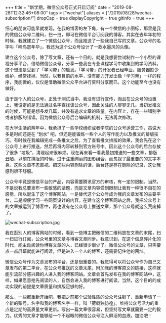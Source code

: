 +++
title = "新学期，微信公众号正式开启订阅"
date = "2019-08-28T12:32:46+08:00"
tags = ["wechat"]
aliases = ["/2019/08/28/wechat-subscription/"]
dropCap = true
displayCopyright = true
gitinfo = true
+++

细心的朋友可能早就发现，在我的博客的左下角，有一个微信的小图标，那里是我的微信公众号二维码，扫一扫，即可在微信平台订阅我的博客。其实在去年年初的时候，我就建立了一个微信公众号，而且推送了一些我自己写的文章。公众号的名字叫「啼鸟怨年华」，我还为这个公众号设计了一款水墨风的头像。

建立这个公众号，除了写文章，还有一个目的，就是我想要尝试制作一个小型的课程分享平台，借助微信公众号，分享一些我在专业课程学习中收集到的学习资料。这个想法是受到了「学习帝」的启发。「学习帝」的开发者已经毕业，服务器缺少维护，经常挂掉。当然，以我目前的水平，没有能力开发出像「学习帝」一样的程序，我能做的，仅仅是借助微信公众平台进行资料分享而已。这个功能至今也没有做好。

由于是个人的公众号，正处于测试当中，我没有进行宣传，而且在公众号的设置上，我设定的是无法通过名字查找该公众号，因此关注的人寥寥无几。当初发推文的时候，可能是想多发几篇，并没有追求文章的质量。在内容上，存在一些错别字或者排版的错误。因为微信公众号后台编辑的机制，无法再次修改。

在大学生活的两年中，我承担了一些学校组织或者学院的公众号运营工作，虽说大多是时间还是在 “划水” 吧，但还是能锻炼一些个人的写作能力以及推文的排版技巧。有时候在我编辑完成一条推文之后，为了查看推文排版的效果，我会先在这个公众号上进行推送，然后再将内容转移到官方账号中。因此这个公众号的后台存放了很多 “垃圾”，清理起来很麻烦。现在再来看一看我最初推送的一些文章，排版丑陋，以前在排版的时候，过于注重绚丽的图形组合，而忽视了最重要的的文字本身。这些文章不忍直视。把这些内容删除的话，后台还是存在删除的记录，这让我感到很不舒服。

公众号毕竟是微信平台的产品，内容需要腾讯官方的审核，有一定的限制。当然，不是说我总要发布一些敏感的话题，而是文章内容受到限制让我有一种很不自在的感觉，所以诞生了这个博客网站，一是替代这个公众号成为我的文章发布的主要平台，二是顺便学习一些网页设计的内容。在建立这个博客网站之后，我把公众号上的文章搬运到了博客中，再也没有在公众号上推送文章，那个公众号就这么荒废掉了。

![wechat-subscription.jpg](/images/wechat-subscription.jpg)

我在逛别人的博客网站的时候，看到一些博主把微信的二维码放在文章的末尾，扫一扫进行订阅，公众号里的文章与博客文章同步。我意识到，在这个信息碎片化的时代，能主动阅读你博客文章的人，已经很少很少了。微信公众号的文章，只需要点一点屏幕就能进行阅读，但是进入一个人的博客，还需要记住他的网址。

微信公众号作为文章发布的平台，还是很重要的。我觉得可以将公众号作为自己文章发布的第二平台，在公众号推送的文章末尾，附加我的博客原文的链接，这样就能引流部分感兴趣的人进入我的博客网站。文章会首先发布在我的博客网站中，这样，如果愿意抢先阅读的人，自然会进入我的博客进行阅读。当然，这个目的的成功实现的前提是文章质量和排版足够的好。

那么，一些都重新开始吧。我把之前那个试验性质的公众号注销了，重新申请了一个新的账号。名字和我的博客名字一样，叫「荷戟独彷徨」。维持公众号活力的重点是定期的高质量文章更新。写出一篇文章很容易，但坚持写文章就需要一定的毅力。优秀的文章才能够给一个不起眼的微信公众号注入鲜活的血液。加油吧！
